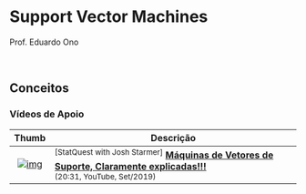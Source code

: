 
# Support Vector Machines

Prof. Eduardo Ono

<br>

## Conceitos

### Vídeos de Apoio

| Thumb | Descrição |
| :-: | --- |
| [![img](https://img.youtube.com/vi/efR1C6CvhmE/default.jpg)](https://www.youtube.com/watch?v=efR1C6CvhmE) | <sup>[StatQuest with Josh Starmer]</sup> [__Máquinas de Vetores de Suporte, Claramente explicadas!!!__](https://www.youtube.com/watch?v=efR1C6CvhmE) <br> <sub>(20:31, YouTube, Set/2019)</sub>

<br>
